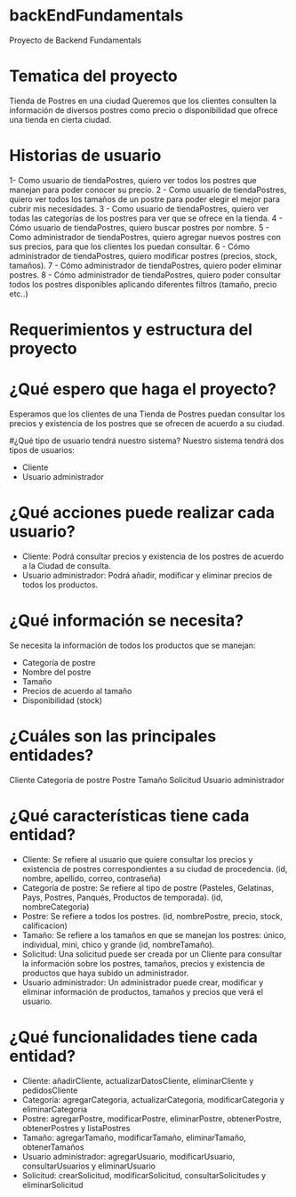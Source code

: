 # backEndFundamentals
Proyecto de Backend Fundamentals

# Tematica del proyecto
Tienda de Postres en una ciudad
Queremos que los clientes consulten la información de diversos postres como precio o disponibilidad
que ofrece una tienda en cierta ciudad.

# Historias de usuario
1- Como usuario de tiendaPostres, quiero ver todos los postres que manejan para poder conocer su precio.
2 - Como usuario de tiendaPostres, quiero ver todos los tamaños de un postre para poder elegir el mejor para cubrir mis necesidades.
3 - Como usuario de tiendaPostres, quiero ver todas las categorías de los postres para ver que se ofrece en la tienda.
4 - Cómo usuario de tiendaPostres, quiero buscar postres por nombre.
5 - Como administrador de tiendaPostres, quiero agregar nuevos postres con sus precios, para que los clientes los puedan consultar.
6 - Cómo administrador de tiendaPostres, quiero modificar postres (precios, stock, tamaños).
7 - Cómo administrador de tiendaPostres, quiero poder eliminar postres.
8 - Cómo administrador de tiendaPostres, quiero poder consultar todos los postres disponibles aplicando diferentes filtros (tamaño, precio etc..)

# Requerimientos y estructura del proyecto
 
# ¿Qué espero que haga el proyecto? 
Esperamos que los clientes de una Tienda de Postres puedan consultar los precios y existencia de los postres que se ofrecen de acuerdo a su ciudad.

#¿Qué tipo de usuario tendrá nuestro sistema? 
Nuestro sistema tendrá dos tipos de usuarios:
- Cliente
- Usuario administrador

# ¿Qué acciones puede realizar cada usuario?
- Cliente: Podrá consultar precios y existencia de los postres de acuerdo a la Ciudad de consulta.
- Usuario administrador: Podrá añadir, modificar y eliminar precios de todos los productos.

# ¿Qué información se necesita? 
Se necesita la información de todos los productos que se manejan:
- Categoría de postre
- Nombre del postre
- Tamaño
- Precios de acuerdo al tamaño
- Disponibilidad (stock)

# ¿Cuáles son las principales entidades?
Cliente
Categoría de postre
Postre
Tamaño
Solicitud
Usuario administrador

# ¿Qué características tiene cada entidad?
- Cliente: Se refiere al usuario que quiere consultar los precios y existencia de postres correspondientes a su ciudad de procedencia. (id, nombre, apellido, correo, contraseña)
- Categoría de postre: Se refiere al tipo de postre (Pasteles, Gelatinas, Pays, Postres, Panqués, Productos de temporada). (id, nombreCategoria)
- Postre: Se refiere a todos los postres. (id, nombrePostre, precio, stock, calificacion)
- Tamaño: Se refiere a los tamaños en que se manejan los postres: único, individual, mini, chico y grande (id, nombreTamaño). 
- Solicitud: Una solicitud puede ser creada por un Cliente para consultar la información sobre los postres, tamaños, precios y existencia de productos que haya subido un administrador.
- Usuario administrador: Un administrador puede crear, modificar y eliminar información de productos, tamaños y precios que verá el usuario. 

# ¿Qué funcionalidades tiene cada entidad?
- Cliente: añadirCliente, actualizarDatosCliente, eliminarCliente y pedidosCliente
- Categoría: agregarCategoria, actualizarCategoria, modificarCategoria y eliminarCategoria
- Postre: agregarPostre, modificarPostre, eliminarPostre, obtenerPostre, obtenerPostres y listaPostres
- Tamaño: agregarTamaño, modificarTamaño, eliminarTamaño, obtenerTamaños 
- Usuario administrador: agregarUsuario, modificarUsuario, consultarUsuarios y eliminarUsuario
- Solicitud: crearSolicitud, modificarSolicitud, consultarSolicitudes y eliminarSolicitud
 


